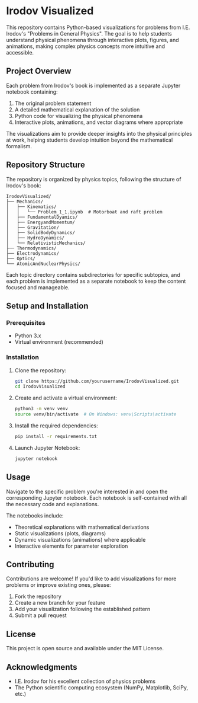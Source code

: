 # Irodov Visualized

This repository contains Python-based visualizations for problems from I.E. Irodov's "Problems in General Physics". The goal is to help students understand physical phenomena through interactive plots, figures, and animations, making complex physics concepts more intuitive and accessible.

## Project Overview

Each problem from Irodov's book is implemented as a separate Jupyter notebook containing:
1. The original problem statement
2. A detailed mathematical explanation of the solution
3. Python code for visualizing the physical phenomena
4. Interactive plots, animations, and vector diagrams where appropriate

The visualizations aim to provide deeper insights into the physical principles at work, helping students develop intuition beyond the mathematical formalism.

## Repository Structure

The repository is organized by physics topics, following the structure of Irodov's book:

```
IrodovVisualized/
├── Mechanics/
│   ├── Kinematics/
│   │   └── Problem_1_1.ipynb  # Motorboat and raft problem
│   ├── FundamentalDyamics/
│   ├── EnergyandMomentum/
│   ├── Gravitation/
│   ├── SolidBodyDynamics/
│   ├── HydroDynamics/
│   └── RelativisticMechanics/
├── Thermodynamics/
├── Electrodynamics/
├── Optics/
└── AtomicAndNuclearPhysics/
```

Each topic directory contains subdirectories for specific subtopics, and each problem is implemented as a separate notebook to keep the content focused and manageable.

## Setup and Installation

### Prerequisites
- Python 3.x
- Virtual environment (recommended)

### Installation

1. Clone the repository:
   ```bash
   git clone https://github.com/yourusername/IrodovVisualized.git
   cd IrodovVisualized
   ```

2. Create and activate a virtual environment:
   ```bash
   python3 -m venv venv
   source venv/bin/activate  # On Windows: venv\Scripts\activate
   ```

3. Install the required dependencies:
   ```bash
   pip install -r requirements.txt
   ```

4. Launch Jupyter Notebook:
   ```bash
   jupyter notebook
   ```

## Usage

Navigate to the specific problem you're interested in and open the corresponding Jupyter notebook. Each notebook is self-contained with all the necessary code and explanations.

The notebooks include:
- Theoretical explanations with mathematical derivations
- Static visualizations (plots, diagrams)
- Dynamic visualizations (animations) where applicable
- Interactive elements for parameter exploration

## Contributing

Contributions are welcome! If you'd like to add visualizations for more problems or improve existing ones, please:

1. Fork the repository
2. Create a new branch for your feature
3. Add your visualization following the established pattern
4. Submit a pull request

## License

This project is open source and available under the MIT License.

## Acknowledgments

- I.E. Irodov for his excellent collection of physics problems
- The Python scientific computing ecosystem (NumPy, Matplotlib, SciPy, etc.)
